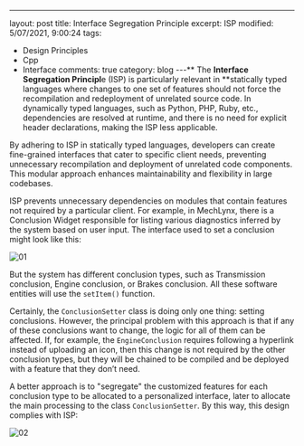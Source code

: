 ---
layout: post
title: Interface Segregation Principle
excerpt: ISP
modified: 5/07/2021, 9:00:24
tags:
  - Design Principles
  - Cpp
  - Interface
comments: true
category: blog
---**
The **Interface Segregation Principl**e (ISP) is particularly relevant in **statically typed languages where changes to one set of features should not force the recompilation and redeployment of unrelated source code. In dynamically typed languages, such as Python, PHP, Ruby, etc., dependencies are resolved at runtime, and there is no need for explicit header declarations, making the ISP less applicable.

By adhering to ISP in statically typed languages, developers can create fine-grained interfaces that cater to specific client needs, preventing unnecessary recompilation and deployment of unrelated code components. This modular approach enhances maintainability and flexibility in large codebases.

ISP prevents unnecessary dependencies on modules that contain features not required by a particular client. For example, in MechLynx, there is a Conclusion Widget responsible for listing various diagnostics inferred by the system based on user input. The interface used to set a conclusion might look like this:

![01](https://github.com/CharlieHdzMx/CharlieHdzMx.github.io/assets/6202653/a50e7968-de7f-42d6-8534-835be85c0a1b)

But the system has different conclusion types, such as Transmission conclusion, Engine conclusion, or Brakes conclusion. All these software entities will use the `setItem()` function.

Certainly, the `ConclusionSetter` class is doing only one thing: setting conclusions. However, the principal problem with this approach is that if any of these conclusions want to change, the logic for all of them can be affected. If, for example, the `EngineConclusion` requires following a hyperlink instead of uploading an icon, then this change is not required by the other conclusion types, but they will be chained to be compiled and be deployed with a feature that they don’t need.

A better approach is to "segregate" the customized features for each conclusion type to be allocated to a personalized interface, later to allocate the main processing to the class `ConclusionSetter`. By this way, this design complies with ISP:

![02](https://github.com/CharlieHdzMx/CharlieHdzMx.github.io/assets/6202653/9973c99d-2267-4fc9-826a-43a2b62e0675)
